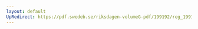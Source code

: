 ```yaml
---
layout: default
UpRedirect: https://pdf.swedeb.se/riksdagen-volumeG-pdf/199192/reg_199192/reg_199192_0772.pdf
---
```

